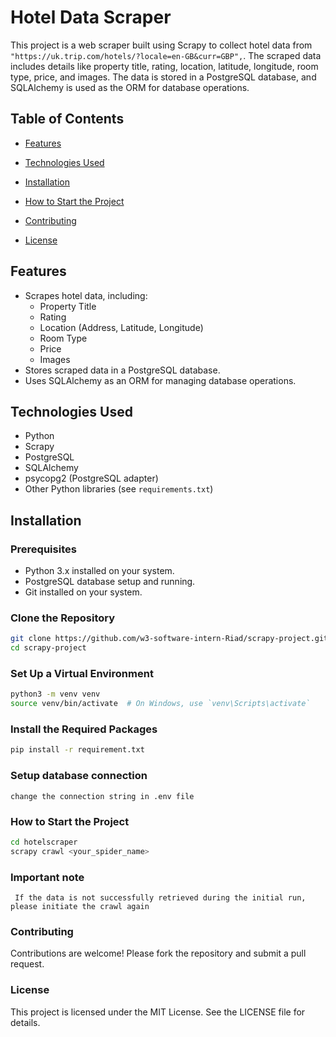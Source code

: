 # Hotel Data Scraper

This project is a web scraper built using Scrapy to collect hotel data from ```"https://uk.trip.com/hotels/?locale=en-GB&curr=GBP",```. The scraped data includes details like property title, rating, location, latitude, longitude, room type, price, and images. The data is stored in a PostgreSQL database, and SQLAlchemy is used as the ORM for database operations.

## Table of Contents

- [Features](#features)
- [Technologies Used](#technologies-used)
- [Installation](#installation)

- [How to Start the Project](#how-to-start-the-project)
- [Contributing](#contributing)
- [License](#license)

## Features

- Scrapes hotel data, including:
  - Property Title
  - Rating
  - Location (Address, Latitude, Longitude)
  - Room Type
  - Price
  - Images
- Stores scraped data in a PostgreSQL database.
- Uses SQLAlchemy as an ORM for managing database operations.

## Technologies Used

- Python
- Scrapy
- PostgreSQL
- SQLAlchemy
- psycopg2 (PostgreSQL adapter)
- Other Python libraries (see `requirements.txt`)

## Installation

### Prerequisites

- Python 3.x installed on your system.
- PostgreSQL database setup and running.
- Git installed on your system.

### Clone the Repository

```bash
git clone https://github.com/w3-software-intern-Riad/scrapy-project.git
cd scrapy-project 
```
### Set Up a Virtual Environment

``` bash 
python3 -m venv venv
source venv/bin/activate  # On Windows, use `venv\Scripts\activate`
```
### Install the Required Packages
```bash
pip install -r requirement.txt

```
### Setup database connection 
```change the connection string in .env file```
### How to Start the Project
```bash
cd hotelscraper
scrapy crawl <your_spider_name>
```
### Important note
``` If the data is not successfully retrieved during the initial run, please initiate the crawl again```
### Contributing
Contributions are welcome! Please fork the repository and submit a pull request.
### License
This project is licensed under the MIT License. See the LICENSE file for details.




